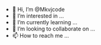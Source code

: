 - 👋 Hi, I’m @Mkvjcode
- 👀 I’m interested in ...
- 🌱 I’m currently learning ...
- 💞️ I’m looking to collaborate on ...
- 📫 How to reach me ...

<!---
Mkvjcode/Mkvjcode is a ✨ special ✨ repository because its `README.md` (this file) appears on your GitHub profile.
You can click the Preview link to take a look at your changes.
--->
